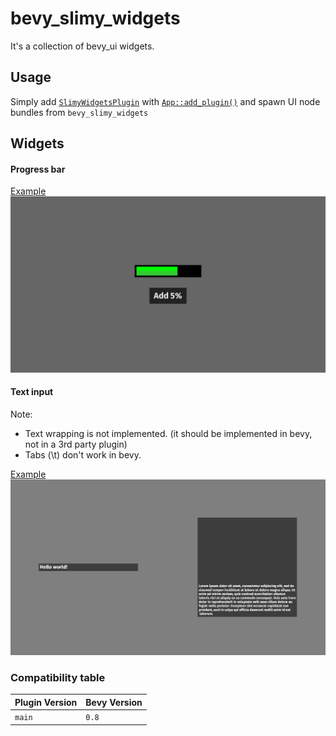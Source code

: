 # bevy_slimy_widgets
It's a collection of bevy_ui widgets.

## Usage
Simply add [`SlimyWidgetsPlugin`](https://docs.rs/bevy_slimy_widgets/latest/bevy_slimy_widgets/struct.SlimyWidgetsPlugin.html)
with [`App::add_plugin()`](https://docs.rs/bevy/latest/bevy/app/struct.App.html#method.add_plugin)
and spawn UI node bundles from `bevy_slimy_widgets`

## Widgets
#### Progress bar
[Example](examples/progress_bar.rs)
![Progress bar example](images/progress_bar_example.png)

#### Text input
Note:
- Text wrapping is not implemented. (it should be implemented in bevy, not in a 3rd party plugin)
- Tabs (\t) don't work in bevy.

[Example](examples/text_input.rs)
![Progress bar example](images/text_input_example.png)

### Compatibility table
| Plugin Version | Bevy Version |
|----------------|--------------|
| `main`         | `0.8`        |
